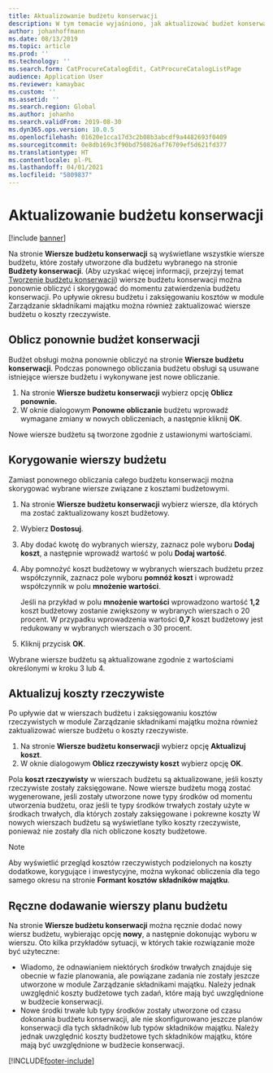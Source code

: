 ```yaml
---
title: Aktualizowanie budżetu konserwacji
description: W tym temacie wyjaśniono, jak aktualizować budżet konserwacji w zarządzaniu składnikami majątku.
author: johanhoffmann
ms.date: 08/13/2019
ms.topic: article
ms.prod: ''
ms.technology: ''
ms.search.form: CatProcureCatalogEdit, CatProcureCatalogListPage
audience: Application User
ms.reviewer: kamaybac
ms.custom: ''
ms.assetid: ''
ms.search.region: Global
ms.author: johanho
ms.search.validFrom: 2019-08-30
ms.dyn365.ops.version: 10.0.5
ms.openlocfilehash: 01620e1cca17d3c2b08b3abcdf9a4482693f0409
ms.sourcegitcommit: 0e8db169c3f90bd750826af76709ef5d621fd377
ms.translationtype: HT
ms.contentlocale: pl-PL
ms.lasthandoff: 04/01/2021
ms.locfileid: "5809837"
---
```

# <a name="update-maintenance-budgets"></a>Aktualizowanie budżetu konserwacji

[!include [banner](../../includes/banner.md)]

 

Na stronie **Wiersze budżetu konserwacji** są wyświetlane wszystkie wiersze budżetu, które zostały utworzone dla budżetu wybranego na stronie **Budżety konserwacji**. (Aby uzyskać więcej informacji, przejrzyj temat [Tworzenie budżetu konserwacji](create-maintenance-budget.md)) wiersze budżetu konserwacji można ponownie obliczyć i skorygować do momentu zatwierdzenia budżetu konserwacji. Po upływie okresu budżetu i zaksięgowaniu kosztów w module Zarządzanie składnikami majątku można również zaktualizować wiersze budżetu o koszty rzeczywiste.

## <a name="recalculate-a-maintenance-budget"></a>Oblicz ponownie budżet konserwacji

Budżet obsługi można ponownie obliczyć na stronie **Wiersze budżetu konserwacji**. Podczas ponownego obliczania budżetu obsługi są usuwane istniejące wiersze budżetu i wykonywane jest nowe obliczanie.

1. Na stronie **Wiersze budżetu konserwacji** wybierz opcję **Oblicz ponownie.**
2. W oknie dialogowym **Ponowne obliczanie** budżetu wprowadź wymagane zmiany w nowych obliczeniach, a następnie kliknij **OK**.

Nowe wiersze budżetu są tworzone zgodnie z ustawionymi wartościami.

## <a name="adjust-budget-lines"></a>Korygowanie wierszy budżetu

Zamiast ponownego obliczania całego budżetu konserwacji można skorygować wybrane wiersze związane z kosztami budżetowymi.

1. Na stronie **Wiersze budżetu konserwacji** wybierz wiersze, dla których ma zostać zaktualizowany koszt budżetowy.
2. Wybierz **Dostosuj**.
3. Aby dodać kwotę do wybranych wierszy, zaznacz pole wyboru **Dodaj koszt**, a następnie wprowadź wartość w polu **Dodaj wartość**.
4. Aby pomnożyć koszt budżetowy w wybranych wierszach budżetu przez współczynnik, zaznacz pole wyboru **pomnóż koszt** i wprowadź współczynnik w polu **mnożenie wartości**.

    Jeśli na przykład w polu **mnożenie wartości** wprowadzono wartość **1,2** koszt budżetowy zostanie zwiększony w wybranych wierszach o 20 procent. W przypadku wprowadzenia wartości **0,7** koszt budżetowy jest redukowany w wybranych wierszach o 30 procent.

5. Kliknij przycisk **OK**.

Wybrane wiersze budżetu są aktualizowane zgodnie z wartościami określonymi w kroku 3 lub 4.

## <a name="update-actual-costs"></a>Aktualizuj koszty rzeczywiste

Po upływie dat w wierszach budżetu i zaksięgowaniu kosztów rzeczywistych w module Zarządzanie składnikami majątku można również zaktualizować wiersze budżetu o koszty rzeczywiste.

1. Na stronie **Wiersze budżetu konserwacji** wybierz opcję **Aktualizuj koszt**.
2. W oknie dialogowym **Oblicz rzeczywisty koszt** wybierz opcję **OK**.

Pola **koszt rzeczywisty** w wierszach budżetu są aktualizowane, jeśli koszty rzeczywiste zostały zaksięgowane. Nowe wiersze budżetu mogą zostać wygenerowane, jeśli zostały utworzone nowe typy środków od momentu utworzenia budżetu, oraz jeśli te typy środków trwałych zostały użyte w środkach trwałych, dla których zostały zaksięgowane i pokrewne koszty W nowych wierszach budżetu są wyświetlane tylko koszty rzeczywiste, ponieważ nie zostały dla nich obliczone koszty budżetowe.

> [!NOTE]
> Aby wyświetlić przegląd kosztów rzeczywistych podzielonych na koszty dodatkowe, korygujące i inwestycyjne, można wykonać obliczenia dla tego samego okresu na stronie **Formant kosztów składników majątku**. 

## <a name="manually-add-budget-lines"></a>Ręczne dodawanie wierszy planu budżetu

Na stronie **Wiersze budżetu konserwacji** można ręcznie dodać nowy wiersz budżetu, wybierając opcję **nowy**, a następnie dokonując wyboru w wierszu. Oto kilka przykładów sytuacji, w których takie rozwiązanie może być użyteczne:

- Wiadomo, że odnawianiem niektórych środków trwałych znajduje się obecnie w fazie planowania, ale powiązane zadania nie zostały jeszcze utworzone w module Zarządzanie składnikami majątku. Należy jednak uwzględnić koszty budżetowe tych zadań, które mają być uwzględnione w budżecie konserwacji.
- Nowe środki trwałe lub typy środków zostały utworzone od czasu dokonania budżetu konserwacji, ale nie skonfigurowano jeszcze planów konserwacji dla tych składników lub typów składników majątku. Należy jednak uwzględnić koszty budżetowe tych składników majątku, które mają być uwzględnione w budżecie konserwacji.


[!INCLUDE[footer-include](../../../includes/footer-banner.md)]